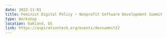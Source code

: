```yaml
---
date: 2022-11-01
title: Feminist Digital Policy – Nonprofit Software Development Summit
type: Workshop
location: Oakland, US
link: https://aspirationtech.org/events/devsummit22
---
```

